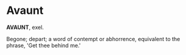 # Avaunt

**AVAUNT**, exel.

Begone; depart; a word of contempt or abhorrence, equivalent to the phrase, 'Get thee behind me.'